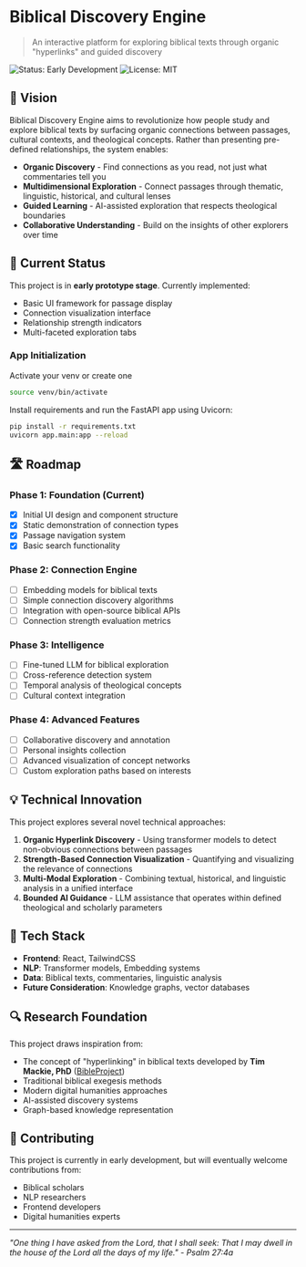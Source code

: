 # Biblical Discovery Engine

> An interactive platform for exploring biblical texts through organic "hyperlinks" and guided discovery

![Status: Early Development](https://img.shields.io/badge/Status-Early%20Development-yellow)
![License: MIT](https://img.shields.io/badge/License-MIT-blue.svg)

## 🌟 Vision

Biblical Discovery Engine aims to revolutionize how people study and explore biblical texts by surfacing organic connections between passages, cultural contexts, and theological concepts. Rather than presenting pre-defined relationships, the system enables:

- **Organic Discovery** - Find connections as you read, not just what commentaries tell you
- **Multidimensional Exploration** - Connect passages through thematic, linguistic, historical, and cultural lenses
- **Guided Learning** - AI-assisted exploration that respects theological boundaries
- **Collaborative Understanding** - Build on the insights of other explorers over time

## 🚧 Current Status

This project is in **early prototype stage**. Currently implemented:

- Basic UI framework for passage display
- Connection visualization interface
- Relationship strength indicators
- Multi-faceted exploration tabs

### App Initialization
Activate your venv or create one
```bash 
source venv/bin/activate
```
Install requirements and run the FastAPI app using Uvicorn:

```bash
pip install -r requirements.txt
uvicorn app.main:app --reload
```

## 🛣️ Roadmap

### Phase 1: Foundation (Current)
- [x] Initial UI design and component structure
- [x] Static demonstration of connection types
- [x] Passage navigation system
- [x] Basic search functionality

### Phase 2: Connection Engine
- [ ] Embedding models for biblical texts
- [ ] Simple connection discovery algorithms
- [ ] Integration with open-source biblical APIs
- [ ] Connection strength evaluation metrics

### Phase 3: Intelligence
- [ ] Fine-tuned LLM for biblical exploration
- [ ] Cross-reference detection system
- [ ] Temporal analysis of theological concepts
- [ ] Cultural context integration

### Phase 4: Advanced Features
- [ ] Collaborative discovery and annotation
- [ ] Personal insights collection
- [ ] Advanced visualization of concept networks
- [ ] Custom exploration paths based on interests

## 💡 Technical Innovation

This project explores several novel technical approaches:

1. **Organic Hyperlink Discovery** - Using transformer models to detect non-obvious connections between passages
2. **Strength-Based Connection Visualization** - Quantifying and visualizing the relevance of connections
3. **Multi-Modal Exploration** - Combining textual, historical, and linguistic analysis in a unified interface
4. **Bounded AI Guidance** - LLM assistance that operates within defined theological and scholarly parameters

## 🧰 Tech Stack

- **Frontend**: React, TailwindCSS
- **NLP**: Transformer models, Embedding systems
- **Data**: Biblical texts, commentaries, linguistic analysis
- **Future Consideration**: Knowledge graphs, vector databases

## 🔍 Research Foundation

This project draws inspiration from:
- The concept of "hyperlinking" in biblical texts developed by **Tim Mackie, PhD** ([BibleProject](https://bibleproject.com))
- Traditional biblical exegesis methods
- Modern digital humanities approaches
- AI-assisted discovery systems
- Graph-based knowledge representation

## 🤝 Contributing

This project is currently in early development, but will eventually welcome contributions from:
- Biblical scholars
- NLP researchers
- Frontend developers
- Digital humanities experts

---

*"One thing I have asked from the Lord, that I shall seek: That I may dwell in the house of the Lord all the days of my life." - Psalm 27:4a*